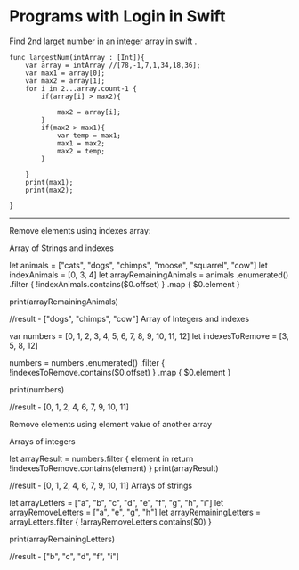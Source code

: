 # Programs with Login in Swift

Find 2nd larget number in an integer array in swift .

    func largestNum(intArray : [Int]){
        var array = intArray //[78,-1,7,1,34,18,36];
        var max1 = array[0];
        var max2 = array[1];
        for i in 2...array.count-1 {
            if(array[i] > max2){
                
                max2 = array[i];
            }
            if(max2 > max1){
                var temp = max1;
                max1 = max2;
                max2 = temp;
            }
            
        }
        print(max1);
        print(max2);
        
    }
    
____________________________________________________________________________

Remove elements using indexes array:

Array of Strings and indexes

let animals = ["cats", "dogs", "chimps", "moose", "squarrel", "cow"]
let indexAnimals = [0, 3, 4]
let arrayRemainingAnimals = animals
    .enumerated()
    .filter { !indexAnimals.contains($0.offset) }
    .map { $0.element }

print(arrayRemainingAnimals)

//result - ["dogs", "chimps", "cow"]
Array of Integers and indexes

var numbers = [0, 1, 2, 3, 4, 5, 6, 7, 8, 9, 10, 11, 12]
let indexesToRemove = [3, 5, 8, 12]

numbers = numbers
    .enumerated()
    .filter { !indexesToRemove.contains($0.offset) }
    .map { $0.element }

print(numbers)

//result - [0, 1, 2, 4, 6, 7, 9, 10, 11]


Remove elements using element value of another array

Arrays of integers

let arrayResult = numbers.filter { element in
    return !indexesToRemove.contains(element)
}
print(arrayResult)

//result - [0, 1, 2, 4, 6, 7, 9, 10, 11]
Arrays of strings

let arrayLetters = ["a", "b", "c", "d", "e", "f", "g", "h", "i"]
let arrayRemoveLetters = ["a", "e", "g", "h"]
let arrayRemainingLetters = arrayLetters.filter {
    !arrayRemoveLetters.contains($0)
}

print(arrayRemainingLetters)

//result - ["b", "c", "d", "f", "i"]
